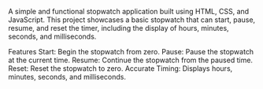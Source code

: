 
A simple and functional stopwatch application built using HTML, CSS, and JavaScript. This project showcases a basic stopwatch that can start, pause, resume, and reset the timer, including the display of hours, minutes, seconds, and milliseconds.

Features
Start: Begin the stopwatch from zero.
Pause: Pause the stopwatch at the current time.
Resume: Continue the stopwatch from the paused time.
Reset: Reset the stopwatch to zero.
Accurate Timing: Displays hours, minutes, seconds, and milliseconds.
